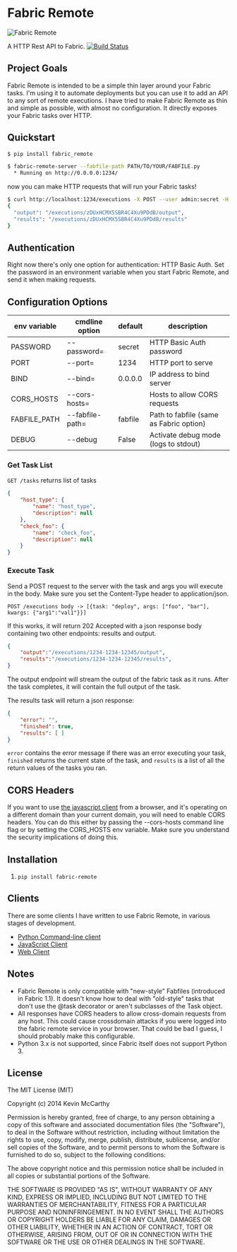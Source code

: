 # Fabric Remote

![Fabric Remote](https://raw.github.com/kevin1024/fabric_remote/master/logo.png)

A HTTP Rest API to Fabric.
[![Build Status](https://travis-ci.org/kevin1024/fabric_remote.svg?branch=master)](https://travis-ci.org/kevin1024/fabric_remote)

## Project Goals
Fabric Remote is intended to be a simple thin layer around your Fabric tasks.  I'm using it to automate deployments but you can use it to add an API to any sort of remote executions.  I have tried to make Fabric Remote as thin and simple as possible, with almost no configuration.  It directly exposes your Fabric tasks over HTTP.

## Quickstart

```bash
$ pip install fabric_remote
```

```bash
$ fabric-remote-server --fabfile-path PATH/TO/YOUR/FABFILE.py 
  * Running on http://0.0.0.0:1234/
```

now you can make HTTP requests that will run your Fabric tasks!

```bash
$ curl http://localhost:1234/executions -X POST --user admin:secret -H Content-Type:application/json -d "[{\"task\": \"host_type\", \"args\": [], \"kwargs\": {}}]"
{
  "output": "/executions/zDUxHCMX5SBR4C4Xu9PDdB/output",
  "results": "/executions/zDUxHCMX5SBR4C4Xu9PDdB/results"
}
```

## Authentication

Right now there's only one option for authentication:  HTTP Basic Auth.  Set the password in an environment variable when you start Fabric Remote, and send it when making requests.

## Configuration Options

| env variable     | cmdline option  | default          | description                               |
| ---------------  | --------------  | ---------------- | ----------------------------------------- |
| PASSWORD         | --password=     | secret           | HTTP Basic Auth password                  |
| PORT             | --port=         | 1234             | HTTP port to serve                        |
| BIND             | --bind=         | 0.0.0.0          | IP address to bind server                 |
| CORS_HOSTS       | --cors-hosts=   |                  | Hosts to allow CORS requests              |
| FABFILE_PATH     | --fabfile-path= | fabfile          | Path to fabfile (same as Fabric option)   | 
| DEBUG            | --debug         | False            | Activate debug mode (logs to stdout)      | 

### Get Task List

`GET /tasks` returns list of tasks

```json
{
    "host_type": {
        "name": "host_type",
        "description": null
    },
    "check_foo": {
        "name": "check_foo",
        "description": null
    }
}
```

### Execute Task

Send a POST request to the server with the task and args you will execute in the body.  Make sure you set the Content-Type header to application/json.  

`POST /executions body -> [{task: "deploy", args: ["foo", "bar"], kwargs: {"arg1":"val1"}}]`

If this works, it will return 202 Accepted with a json response body containing two other endpoints: results and output.  

```json
{
    "output":"/executions/1234-1234-12345/output",
    "results":"/executions/1234-1234-12345/results",
}
```

The output endpoint will stream the output of the fabric task as it runs.  After the task completes, it will contain the full output of the task.

The results task will return a json response:

```json
{
    "error": "",
    "finished": true,
    "results": [ ]
}
```

`error` contains the error message if there was an error executing your task, `finished` returns the current state of the task, and `results` is a list of all the return values of the tasks you ran.

## CORS Headers

If you want to use [the javascript client](https://github.com/kevin1024/fabric-remote-js) from a browser, and it's operating on a different domain than your current domain, you will need to enable CORS headers.  You can do this either by passing the --cors-hosts command line flag or by setting the CORS_HOSTS env variable.  Make sure you understand the security implications of doing this.

## Installation
1. `pip install fabric-remote`

## Clients

There are some clients I have written to use Fabric Remote, in various stages of development.

 * [Python Command-line client](https://github.com/kevin1024/fabric_remote/blob/master/clients/cmdline.py)
 * [JavaScript Client](https://github.com/kevin1024/fabric-remote-js)
 * [Web Client](https://github.com/kevin1024/fabric_remote_web)

## Notes
 * Fabric Remote is only compatible with "new-style" Fabfiles (introduced in Fabric 1.1).  It doesn't know how to deal with "old-style" tasks that don't use the @task decorator or aren't subclasses of the Task object.
 * All responses have CORS headers to allow cross-domain requests from any host.  This could cause crossdomain attacks if you were logged into the fabric remote service in your browser.  That could be bad I guess, I should probably make this configurable.
 * Python 3.x is not supported, since Fabric itself does not support Python 3.

## License

The MIT License (MIT)

Copyright (c) 2014 Kevin McCarthy

Permission is hereby granted, free of charge, to any person obtaining a copy
of this software and associated documentation files (the "Software"), to deal
in the Software without restriction, including without limitation the rights
to use, copy, modify, merge, publish, distribute, sublicense, and/or sell
copies of the Software, and to permit persons to whom the Software is
furnished to do so, subject to the following conditions:

The above copyright notice and this permission notice shall be included in
all copies or substantial portions of the Software.

THE SOFTWARE IS PROVIDED "AS IS", WITHOUT WARRANTY OF ANY KIND, EXPRESS OR
IMPLIED, INCLUDING BUT NOT LIMITED TO THE WARRANTIES OF MERCHANTABILITY,
FITNESS FOR A PARTICULAR PURPOSE AND NONINFRINGEMENT. IN NO EVENT SHALL THE
AUTHORS OR COPYRIGHT HOLDERS BE LIABLE FOR ANY CLAIM, DAMAGES OR OTHER
LIABILITY, WHETHER IN AN ACTION OF CONTRACT, TORT OR OTHERWISE, ARISING FROM,
OUT OF OR IN CONNECTION WITH THE SOFTWARE OR THE USE OR OTHER DEALINGS IN
THE SOFTWARE.
